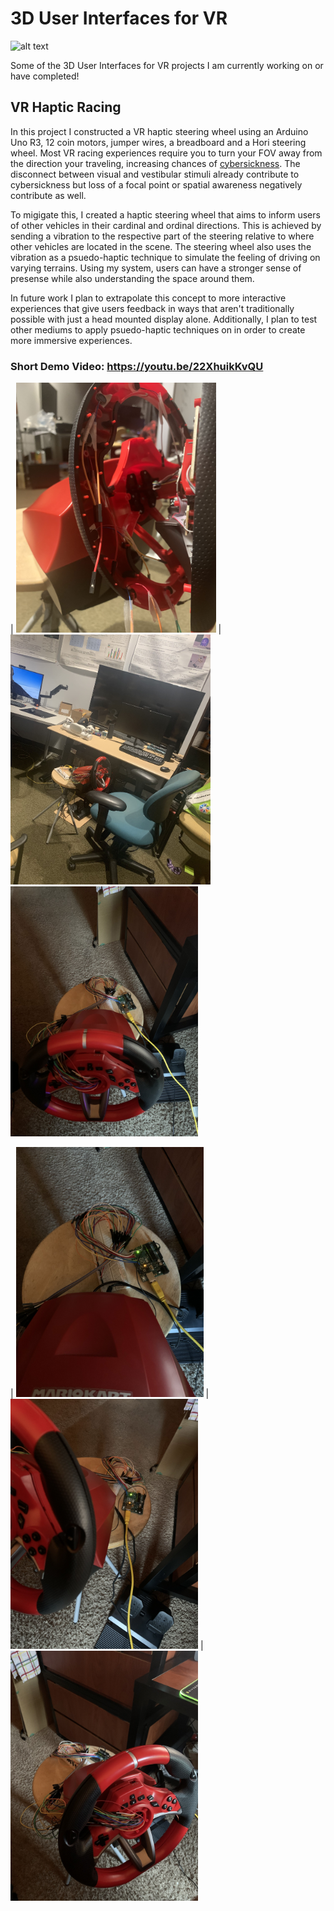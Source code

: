 # 3D User Interfaces for VR
![alt text](https://github.com/Wanyea/3D-User-Interfaces-for-VR/blob/main/readme-assets/vugue_ui.gif "Logo Title Text 1")

Some of the 3D User Interfaces for VR projects I am currently working on or have completed!

## VR Haptic Racing 
In this project I constructed a VR haptic steering wheel using an Arduino Uno R3, 12 coin motors, jumper wires, a breadboard and a Hori steering wheel. Most VR racing experiences require you to turn your FOV away from the direction your traveling, increasing chances of [cybersickness](https://en.wikipedia.org/wiki/Virtual_reality_sickness#:~:text=A%20major%20trigger%20of%20virtual,are%20sending%20to%20the%20brain.). The disconnect between visual and vestibular stimuli already contribute to cybersickness but loss of a focal point or spatial awareness negatively contribute as well. 

To migigate this, I created a haptic steering wheel that aims to inform users of other vehicles in their cardinal and ordinal directions. This is achieved by sending a vibration to the respective part of the steering relative to where other vehicles are located in the scene. The steering wheel also uses the vibration as a psuedo-haptic technique to simulate the feeling of driving on varying terrains. Using my system, users can have a stronger sense of presense while also understanding the space around them. 

In future work I plan to extrapolate this concept to more interactive experiences that give users feedback in ways that aren't traditionally possible with just a head mounted display alone. Additionally, I plan to test other mediums to apply psuedo-haptic techniques on in order to create more immersive experiences. 

### Short Demo Video: https://youtu.be/22XhuikKvQU

| <img src="https://github.com/Wanyea/3D-User-Interfaces-for-VR/blob/edo/readme-assets/IMG_8116.jpg" width="320" height="400"> 
| <img src="https://github.com/Wanyea/3D-User-Interfaces-for-VR/blob/edo/readme-assets/IMG_8136.jpg" width="320" height="400"> 
<img src="https://github.com/Wanyea/3D-User-Interfaces-for-VR/blob/edo/readme-assets/IMG_8178.jpg" width="300" height="400"> 

| <img src="https://github.com/Wanyea/3D-User-Interfaces-for-VR/blob/edo/readme-assets/IMG_8179.jpg" width="300" height="400"> 
| <img src="https://github.com/Wanyea/3D-User-Interfaces-for-VR/blob/edo/readme-assets/IMG_8180.jpg" width="300" height="400"> 
| <img src="https://github.com/Wanyea/3D-User-Interfaces-for-VR/blob/edo/readme-assets/IMG_8181.jpg" width="300" height="400"> 







